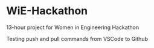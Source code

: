 # WiE-Hackathon
13-hour project for Women in Engineering Hackathon

Testing push and pull commands from VSCode to Github